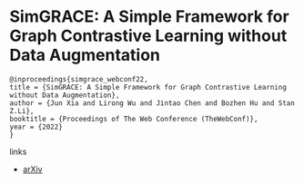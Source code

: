 # SimGRACE: A Simple Framework for Graph Contrastive Learning without Data Augmentation

```
@inproceedings{simgrace_webconf22,
title = {SimGRACE: A Simple Framework for Graph Contrastive Learning without Data Augmentation},
author = {Jun Xia and Lirong Wu and Jintao Chen and Bozhen Hu and Stan Z.Li},
booktitle = {Proceedings of The Web Conference (TheWebConf)},
year = {2022}
}
```

links
- [arXiv](https://arxiv.org/abs/2202.03104)
